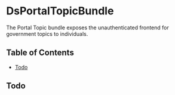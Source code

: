 # DsPortalTopicBundle

The Portal Topic bundle exposes the unauthenticated frontend for government topics to individuals.

## Table of Contents

- [Todo](#todo)

## Todo

